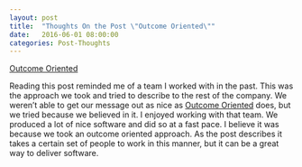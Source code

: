 ```yaml
---
layout: post
title:  "Thoughts On the Post \"Outcome Oriented\""
date:   2016-06-01 08:00:00
categories: Post-Thoughts
---
```


[Outcome Oriented](http://martinfowler.com/bliki/OutcomeOriented.html)

Reading this post reminded me of a team I worked with in the past. This was the approach we took and tried to describe to the rest of the company. We weren’t able to get our message out as nice as [Outcome Oriented](http://martinfowler.com/bliki/OutcomeOriented.html) does, but we tried because we believed in it. I enjoyed working with that team. We produced a lot of nice software and did so at a fast pace. I believe it was because we took an outcome oriented approach. As the post describes it takes a certain set of people to work in this manner, but it can be a great way to deliver software.


